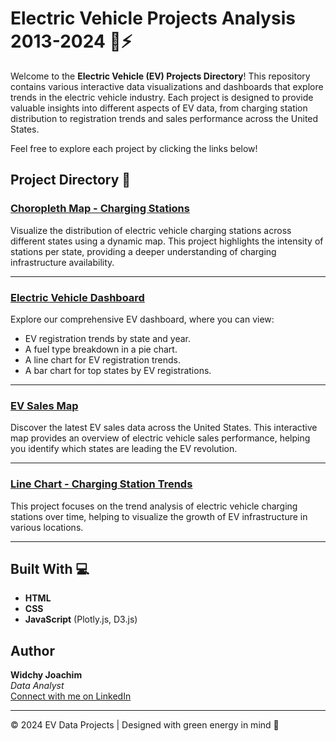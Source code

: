 # Electric Vehicle Projects Analysis 2013-2024 🚗⚡

Welcome to the **Electric Vehicle (EV) Projects Directory**! This repository contains various interactive data visualizations and dashboards that explore trends in the electric vehicle industry. Each project is designed to provide valuable insights into different aspects of EV data, from charging station distribution to registration trends and sales performance across the United States.

Feel free to explore each project by clicking the links below!

## Project Directory 📂

### [Choropleth Map - Charging Stations](Chloropeth_Map_Station/)
Visualize the distribution of electric vehicle charging stations across different states using a dynamic map. This project highlights the intensity of stations per state, providing a deeper understanding of charging infrastructure availability.

---

### [Electric Vehicle Dashboard](EV_Dashboard/)
Explore our comprehensive EV dashboard, where you can view:
- EV registration trends by state and year.
- A fuel type breakdown in a pie chart.
- A line chart for EV registration trends.
- A bar chart for top states by EV registrations.

---

### [EV Sales Map](EV_Sale_Map/)
Discover the latest EV sales data across the United States. This interactive map provides an overview of electric vehicle sales performance, helping you identify which states are leading the EV revolution.

---

### [Line Chart - Charging Station Trends](Line_Chart_Station/)
This project focuses on the trend analysis of electric vehicle charging stations over time, helping to visualize the growth of EV infrastructure in various locations.

---

## Built With 💻
- **HTML**
- **CSS**
- **JavaScript** (Plotly.js, D3.js)

## Author
**Widchy Joachim**  
_Data Analyst_  
[Connect with me on LinkedIn](https://www.linkedin.comin/widchyjoachim/)  

---

&copy; 2024 EV Data Projects | Designed with green energy in mind 🌿
